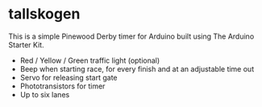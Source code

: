 # tallskogen

This is a simple Pinewood Derby timer for Arduino built using The Arduino Starter Kit.

 * Red / Yellow / Green traffic light (optional)
 * Beep when starting race, for every finish and at an adjustable time out
 * Servo for releasing start gate
 * Phototransistors for timer
 * Up to six lanes
